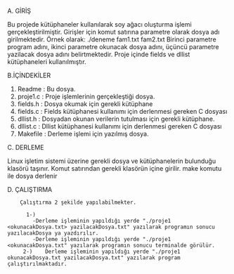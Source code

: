 
A. GİRİŞ

   Bu projede kütüphaneler kullanılarak soy ağacı oluşturma işlemi gerçekleştirilmiştir.
   Girişler için komut satırına parametre olarak dosya adı girilmektedir. Örnek olarak:  ./deneme fam1.txt fam2.txt
   Birinci parametre program adını, ikinci parametre okunacak dosya adını, üçüncü parametre yazilacak dosya adını belirtmektedir.
   Proje içinde fields ve dllist kütüphaneleri kullanılmıştır.

B.İÇİNDEKİLER

   1. Readme	: Bu dosya.
   2. proje1.c	: Proje işlemlerinin gerçekleştiği dosya.
   3. fields.h	: Dosya okumak için gerekli kütüphane
   4. fields.c  : Fields kütüphanesi kullanımı için derlenmesi gereken C dosyası
   5. dllist.h	: Dosyadan okunan verilerin tutulması için gerekli kütüphane.
   6. dllist.c  : Dllist kütüphanesi kullanımı için derlenmesi gereken C dosyası
   7. Makefile	: Derleme işlemi için yazılmış dosya.

C. DERLEME

   Linux işletim sistemi üzerine gerekli dosya ve kütüphanelerin bulunduğu klasörü taşınır.
   Komut satırından gerekli klasörün içine girilir. make komutu ile dosya derlenir

D. ÇALIŞTIRMA

		Çalıştırma 2 şekilde yapılabilmekter.

		  1-)
			-Derleme işleminin yapıldığı yerde "./proje1 <okunacakDosya.txt> yazilacakDosya.txt" yazılarak programın sonucu yazılacakDosya ya yazdırılır.
			-Derleme işleminin yapıldığı yerde "./proje1 <okunacakDosya.txt" yazılarak programın sonucu terminalde görülür.
   		 2-)    Derleme işleminin yapıldığı yerde "./proje1 okunacakDosya.txt yazilacakDosya.txt" yazılarak program çalıştırılmaktadır.
